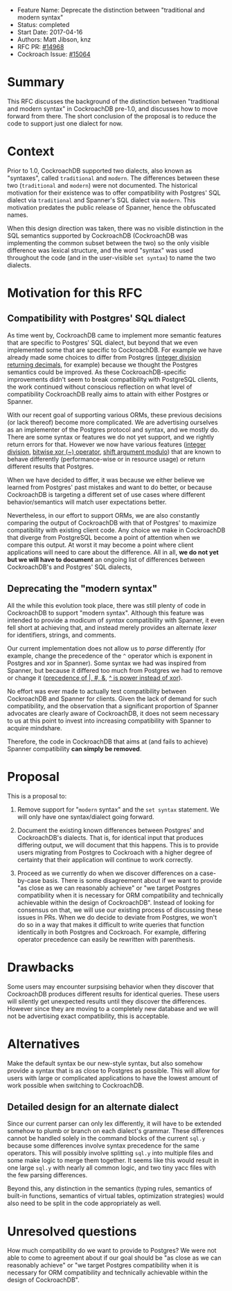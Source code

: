 - Feature Name: Deprecate the distinction between "traditional and modern syntax"
- Status: completed
- Start Date: 2017-04-16
- Authors: Matt Jibson, knz
- RFC PR: [#14968](https://github.com/cockroachdb/cockroach/pull/14968)
- Cockroach Issue: [#15064](https://github.com/cockroachdb/cockroach/pull/15064)

# Summary

This RFC discusses the background of the distinction between "traditional
and modern syntax" in CockroachDB pre-1.0, and discusses how to move forward
from there. The short conclusion of the proposal is to reduce the code to
support just one dialect for now.

# Context

Prior to 1.0, CockroachDB supported two dialects, also known as "syntaxes",
called `traditional` and `modern`.  The differences between these two
(`traditional` and `modern`) were not documented. The historical motivation
for their existence was to offer compatibility with Postgres' SQL dialect
via `traditional` and Spanner's SQL dialect via `modern`. This motivation
predates the public release of Spanner, hence the obfuscated names.

When this design direction was taken, there was no visible distinction in
the SQL semantics supported by CockroachDB (CockroachDB was implementing the
common subset between the two) so the only visible difference was lexical
structure, and the word "syntax" was used throughout the code (and in the
user-visible `set syntax`) to name the two dialects.

# Motivation for this RFC

## Compatibility with Postgres' SQL dialect

As time went by, CockroachDB came to implement more semantic features
that are specific to Postgres' SQL dialect, but beyond that we even
implemented some that are specific to CockroachDB.  For example we have
already made some choices to differ from Postgres ([integer division
returning decimals](https://github.com/cockroachdb/cockroach/pull/3308),
for example) because we thought the Postgres semantics could be improved.
As these CockroachDB-specific improvements didn't seem to break compatibility
with PostgreSQL clients, the work continued without conscious reflection on
what level of compatibility CockroachDB really aims to attain with either
Postgres or Spanner.

With our recent goal of supporting various ORMs, these previous decisions
(or lack thereof) become more complicated. We are advertising ourselves
as an implementer of the Postgres protocol and syntax, and we mostly
do. There are some syntax or features we do not yet support, and we rightly
return errors for that. However we now have various features ([integer
division](https://github.com/cockroachdb/cockroach/pull/3308), [bitwise xor
(~) operator](https://github.com/cockroachdb/cockroach/pull/14908), [shift
argument modulo](https://github.com/cockroachdb/cockroach/issues/14874))
that are known to behave differently (performance-wise or in resource usage)
or return different results that Postgres.

When we have decided to differ, it was because we either believe we learned
from Postgres' past mistakes and want to do better, or because CockroachDB
is targeting a different set of use cases where different behavior/semantics
will match user expectations better.

Nevertheless, in our effort to support ORMs, we are also constantly comparing
the output of CockroachDB with that of Postgres' to maximize compatibility
with existing client code. Any choice we make in CockroachDB that diverge
from PostgreSQL become a point of attention when we compare this output. At
worst it may become a point where client applications will need to care about
the difference. All in all, **we do not yet but we will have to document** an
ongoing list of differences between CockroachDB's and Postgres' SQL dialects,

## Deprecating the "modern syntax"

All the while this evolution took place, there was still plenty of code in
CockroachDB to support "modern syntax".  Although this feature was intended
to provide a modicum of *syntax* compatibility with Spanner, it even fell
short at achieving that, and instead merely provides an alternate *lexer*
for identifiers, strings, and comments.

Our current implementation does not allow us to *parse* differently
(for example, change the precedence of the `^` operator which
is exponent in Postgres and xor in Spanner). Some syntax we
had was inspired from Spanner, but because it differed too much
from Postgres we had to remove or change it ([precedence of |, #,
&](https://github.com/cockroachdb/cockroach/pull/14944), [^ is power instead
of xor](https://github.com/cockroachdb/cockroach/pull/14882)).

No effort was ever made to actually test compatibility between CockroachDB
and Spanner for clients. Given the lack of demand for such compatibility,
and the observation that a significant proportion of Spanner advocates are
clearly aware of CockroachDB, it does not seem necessary to us at this point
to invest into increasing compatibility with Spanner to acquire mindshare.

Therefore, the code in CockroachDB that aims at (and fails to achieve)
Spanner compatibility **can simply be removed**.

# Proposal

This is a proposal to:

1. Remove support for "`modern` syntax" and the `set syntax` statement. We
will only have one syntax/dialect going forward.

2. Document the existing known differences between Postgres' and CockroachDB's
dialects. That is, for identical input that produces differing output, we will
document that this happens. This is to provide users migrating from Postgres
to Cockroach with a higher degree of certainty that their application will
continue to work correctly.

3. Proceed as we currently do when we discover differences on a case-by-case
basis. There is some disagreement about if we want to provide "as close as
we can reasonably achieve" or "we target Postgres compatibility when it is
necessary for ORM compatibility and technically achievable within the design
of CockroachDB". Instead of looking for consensus on that, we will use our
existing process of discussing these issues in PRs. When we do decide to
deviate from Postgres, we won't do so in a way that makes it difficult to write
queries that function identically in both Postgres and Cockroach. For example,
differing operator precedence can easily be rewritten with parenthesis.

# Drawbacks

Some users may encounter surpsising behavior when they discover that
CockroachDB produces different results for identical queries. These users will
silently get unexpected results until they discover the differences. However
since they are moving to a completely new database and we will not be
advertising exact compatibility, this is acceptable.

# Alternatives

Make the default syntax be our new-style syntax, but also somehow provide a
syntax that is as close to Postgres as possible. This will allow for users
with large or complicated applications to have the lowest amount of work
possible when switching to CockroachDB.

## Detailed design for an alternate dialect

Since our current parser can only lex differently, it will have to be
extended somehow to plumb or branch on each dialect's grammar. These
differences cannot be handled solely in the command blocks of the current
`sql.y` because some differences involve syntax precedence for the same
operators. This will possibly involve splitting `sql.y` into multiple files
and some make logic to merge them together. It seems like this would result
in one large `sql.y` with nearly all common logic, and two tiny yacc files
with the few parsing differences.

Beyond this, any distinction in the semantics (typing rules, semantics of
built-in functions, semantics of virtual tables, optimization strategies)
would also need to be split in the code appropriately as well.

# Unresolved questions

How much compatibility do we want to provide to Postgres? We were not able to
come to agreement about if our goal should be "as close as we can reasonably
achieve" or "we target Postgres compatibility when it is necessary for ORM
compatibility and technically achievable within the design of CockroachDB".

